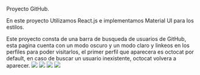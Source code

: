 Proyecto GitHub.

En este proyecto Utilizamos React.js e implementamos Material UI para los estilos.

Este proyecto consta de una barra de busqueda de usuarios de GitHub, esta pagina cuenta con un modo oscuro y un modo claro y linkeos en los perfiles para poder visitarlos, el primer perfil que aparecera es octocat por default, en caso de buscar un usuario inexistente, octocat volvera a aparecer.
<img src='https://firebasestorage.googleapis.com/v0/b/pagina-lg-simulacion.appspot.com/o/GitHub%2FmodoClaroOcto.png?alt=media&token=1a670f80-644d-4d02-a81e-9f07666c4351' />
<img src='https://firebasestorage.googleapis.com/v0/b/pagina-lg-simulacion.appspot.com/o/GitHub%2FmodoClaroLeandro.png?alt=media&token=03aeed44-d298-453c-977e-7ceea02b432d' />
<img src='https://firebasestorage.googleapis.com/v0/b/pagina-lg-simulacion.appspot.com/o/GitHub%2FmodoOscuroOcto.png?alt=media&token=9be5d786-691a-48d9-88a0-5e5bd0e89e47' />
<img src='https://firebasestorage.googleapis.com/v0/b/pagina-lg-simulacion.appspot.com/o/GitHub%2FmodoOscuroLeandro.png?alt=media&token=5ac9a3cc-6315-4b47-a366-1bb7e132f147' />
